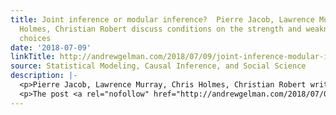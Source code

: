 ```yaml
---
title: Joint inference or modular inference?  Pierre Jacob, Lawrence Murray, Chris
  Holmes, Christian Robert discuss conditions on the strength and weaknesses of these
  choices
date: '2018-07-09'
linkTitle: http://andrewgelman.com/2018/07/09/joint-inference-modular-inference-pierre-jacob-lawrence-murray-chris-holmes-christian-robert-discuss-conditions-strength-weaknesses-choices/
source: Statistical Modeling, Causal Inference, and Social Science
description: |-
  <p>Pierre Jacob, Lawrence Murray, Chris Holmes, Christian Robert write: In modern applications, statisticians are faced with integrating heterogeneous data modalities relevant for an inference, prediction, or decision problem. In such circumstances, it is convenient to use a graphical model to represent the statistical dependencies, via a set of connected &#8220;modules&#8221;, each relating to a specific [&#8230;]</p>
  <p>The post <a rel="nofollow" href="http://andrewgelman.com/2018/07/09/joint-
---
```

